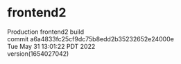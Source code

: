 # frontend2  
Production frontend2 build  
commit a6a4833fc25cf9dc75b8edd2b35232652e24000e  
Tue May 31 13:01:22 PDT 2022  
version(1654027042)  
